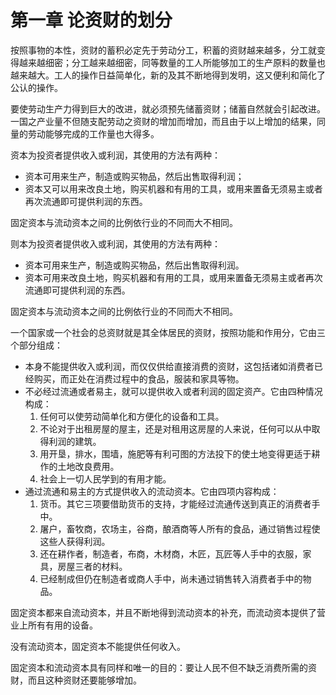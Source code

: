 # 第一章 论资财的划分

按照事物的本性，资财的蓄积必定先于劳动分工，积蓄的资财越来越多，分工就变得越来越细密；分工越来越细密，同等数量的工人所能够加工的生产原料的数量也越来越大。工人的操作日益简单化，新的及其不断地得到发明，这又便利和简化了公认的操作。

要使劳动生产力得到巨大的改进，就必须预先储蓄资财；储蓄自然就会引起改进。一国之产业量不但随支配劳动之资财的增加而增加，而且由于以上增加的结果，同量的劳动能够完成的工作量也大得多。

资本为投资者提供收入或利润，其使用的方法有两种：

- 资本可用来生产，制造或购买物品，然后出售取得利润；
- 资本又可以用来改良土地，购买机器和有用的工具，或用来置备无须易主或者再次流通即可提供利润的东西。

固定资本与流动资本之间的比例依行业的不同而大不相同。

则本为投资者提供收入或利润，其使用的方法有两种：

- 资本可用来生产，制造或购买物品，然后出售取得利润。
- 资本可用来改良土地，购买机器和有用的工具，或用来置备无须易主或者再次流通即可提供利润的东西。

固定资本与流动资本之间的比例依行业的不同而大不相同。

一个国家或一个社会的总资财就是其全体居民的资财，按照功能和作用分，它由三个部分组成：

- 本身不能提供收入或利润，而仅仅供给直接消费的资财，这包括诸如消费者已经购买，而正处在消费过程中的食品，服装和家具等物。
- 不必经过流通或者易主，就可以提供收入或者利润的固定资产。它由四种情况构成：
  1. 任何可以使劳动简单化和方便化的设备和工具。
  2. 不论对于出租房屋的屋主，还是对租用这房屋的人来说，任何可以从中取得利润的建筑。
  3. 用开垦，排水，围墙，施肥等有利可图的方法投下的使土地变得更适于耕作的土地改良费用。
  4. 社会上一切人民学到的有用才能。
- 通过流通和易主的方式提供收入的流动资本。它由四项内容构成：
  1. 货币。其它三项要借助货币的支持，才能经过流通传送到真正的消费者手中。
  2. 屠户，畜牧商，农场主，谷商，酿酒商等人所有的食品，通过销售过程使这些人获得利润。
  3. 还在耕作者，制造者，布商，木材商，木匠，瓦匠等人手中的衣服，家具，房屋三者的材料。
  4. 已经制成但仍在制造者或商人手中，尚未通过销售转入消费者手中的物品。

固定资本都来自流动资本，并且不断地得到流动资本的补充，而流动资本提供了营业上所有有用的设备。

没有流动资本，固定资本不能提供任何收入。

固定资本和流动资本具有同样和唯一的目的：要让人民不但不缺乏消费所需的资财，而且这种资财还要能够增加。

